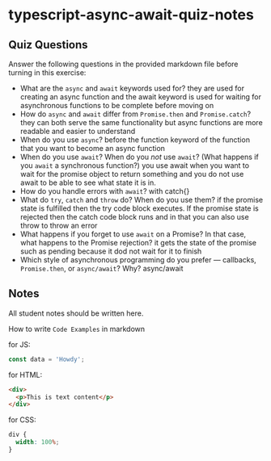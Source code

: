 # typescript-async-await-quiz-notes

## Quiz Questions

Answer the following questions in the provided markdown file before turning in this exercise:

- What are the `async` and `await` keywords used for?
  they are used for creating an async function and the await keyword is used for waiting for asynchronous functions to be complete before moving on
- How do `async` and `await` differ from `Promise.then` and `Promise.catch`?
  they can both serve the same functionality but async functions are more readable and easier to understand
- When do you use `async`?
  before the function keyword of the function that you want to become an async function
- When do you use `await`? When do you _not_ use `await`? (What happens if you `await` a synchronous function?)
  you use await when you want to wait for the promise object to return something and you do not use await to be able to see what state it is in.
- How do you handle errors with `await`?
  with catch{}
- What do `try`, `catch` and `throw` do? When do you use them?
  if the promise state is fulfilled then the try code block executes. If the promise state is rejected then the catch code block runs and in that you can also use throw to throw an error
- What happens if you forget to use `await` on a Promise? In that case, what happens to the Promise rejection?
  it gets the state of the promise such as pending because it dod not wait for it to finish
- Which style of asynchronous programming do you prefer — callbacks, `Promise.then`, or `async/await`? Why?
  async/await

## Notes

All student notes should be written here.

How to write `Code Examples` in markdown

for JS:

```javascript
const data = 'Howdy';
```

for HTML:

```html
<div>
  <p>This is text content</p>
</div>
```

for CSS:

```css
div {
  width: 100%;
}
```
